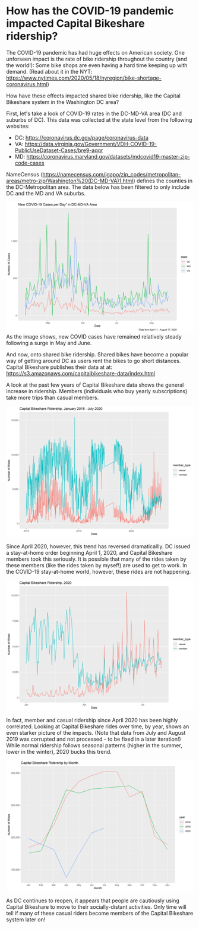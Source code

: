 # How has the COVID-19 pandemic impacted Capital Bikeshare ridership?

The COVID-19 pandemic has had huge effects on American society.
One unforseen impact is the rate of bike ridership throughout the country (and the world!): 
Some bike shops are even having a hard time keeping up with demand. 
(Read about it in the NYT: https://www.nytimes.com/2020/05/18/nyregion/bike-shortage-coronavirus.html)

How have these effects impacted shared bike ridership, like the Capital Bikeshare system in the Washington DC area?

First, let's take a look of COVID-19 rates in the DC-MD-VA area (DC and suburbs of DC).
This data  was collected at the state level from the following websites:
 - DC: https://coronavirus.dc.gov/page/coronavirus-data
 - VA: https://data.virginia.gov/Government/VDH-COVID-19-PublicUseDataset-Cases/bre9-aqqr
 - MD: https://coronavirus.maryland.gov/datasets/mdcovid19-master-zip-code-cases
 
NameCensus (https://namecensus.com/igapo/zip_codes/metropolitan-areas/metro-zip/Washington%20(DC-MD-VA)1.html) defines the counties in the DC-Metropolitan area.
The data below has been filtered to only include DC and the MD and VA suburbs.

![new_covid_cases](https://github.com/mathyjokes/Cabi_COVID/blob/master/new_cases_dmv.png)
As the image shows, new COVID cases have remained relatively steady following a surge in May and June.

And now, onto shared bike ridership. Shared bikes have become a popular way of getting around DC as users rent the bikes to go short distances.
Capital Bikeshare publishes their data at at: https://s3.amazonaws.com/capitalbikeshare-data/index.html

A look at the past few years of Capital Bikeshare data shows the general increase in ridership.
Members (individuals who buy yearly subscriptions) take more trips than casual members.

![ridership_2018_2020](https://github.com/mathyjokes/Cabi_COVID/blob/master/cabi_ridership_per_memtype.png)

Since April 2020, however, this trend has reversed dramaticallly. DC issued a stay-at-home order beginning April 1, 2020, and Capital Bikeshare members took this seriously.
It is possible that many of the rides taken by these members (like the rides taken by mysef!) are used to get to work.
In the COVID-19 stay-at-home world, however, these rides are not happening.

![ridership_2020](https://github.com/mathyjokes/Cabi_COVID/blob/master/cabi_ridership_per_memtype_2020.png)

In fact, member and casual ridership since April 2020 has been highly correlated.
Looking at Capital Bikeshare rides over time, by year, shows an even starker picture of the impacts.
(Note that data from July and August 2019 was corrupted and not processed - to be fixed in a later iteration!)
While normal ridership follows seasonal patterns (higher in the summer, lower in the winter), 2020 bucks this trend.

![monthly_ridership](https://github.com/mathyjokes/Cabi_COVID/blob/master/ridership_per_month_comparison.png)

As DC continues to reopen, it appears that people are cautiously using Capital Bikeshare to move to their socially-distant activities.
Only time will tell if many of these casual riders become members of the Capital Bikeshare system later on!
